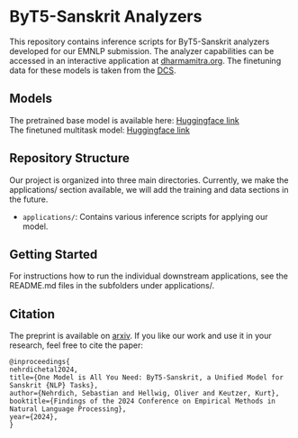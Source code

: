 # ByT5-Sanskrit Analyzers

This repository contains inference scripts for ByT5-Sanskrit analyzers developed for our EMNLP submission. The analyzer capabilities can be accessed in an interactive application at [dharmamitra.org](http://dharmamitra.org). The finetuning data for these models is taken from the [DCS](http://www.sanskrit-linguistics.org/dcs/).  

## Models
The pretrained base model is available here: [Huggingface link](https://huggingface.co/buddhist-nlp/byt5-sanskrit)  
The finetuned multitask model: [Huggingface link](https://huggingface.co/chronbmm/sanskrit5-multitask)

## Repository Structure

Our project is organized into three main directories. Currently, we make the applications/ section available, we will add the training and data sections in the future. 

- `applications/`: Contains various inference scripts for applying our model.

## Getting Started

For instructions how to run the individual downstream applications, see the README.md files in the subfolders under applications/. 

## Citation
The preprint is available on [arxiv](https://arxiv.org/abs/2409.13920). 
If you like our work and use it in your research, feel free to cite the paper:
```
@inproceedings{
nehrdichetal2024,
title={One Model is All You Need: ByT5-Sanskrit, a Unified Model for Sanskrit {NLP} Tasks},
author={Nehrdich, Sebastian and Hellwig, Oliver and Keutzer, Kurt},
booktitle={Findings of the 2024 Conference on Empirical Methods in Natural Language Processing},
year={2024},
}
```
